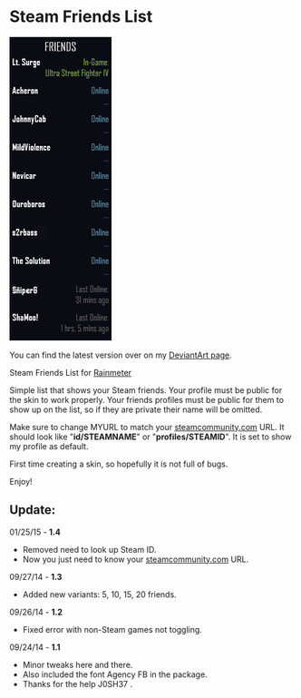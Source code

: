 # Steam Friends List

![alt text](https://raw.githubusercontent.com/Borophyll/SteamFriendsList/master/listpreview.png "Preview of friends list.")

You can find the latest version over on my [DeviantArt page](http://fav.me/d80a98o).

Steam Friends List for [Rainmeter](http://rainmeter.net/)

Simple list that shows your Steam friends.
Your profile must be public for the skin to work properly.
Your friends profiles must be public for them to show up on the list, so if they are private their name will be omitted.

Make sure to change MYURL to match your [steamcommunity.com](http://steamcommunity.com) URL.
It should look like "**id/STEAMNAME**" or "**profiles/STEAMID**".
It is set to show my profile as default.

First time creating a skin, so hopefully it is not full of bugs.

Enjoy!

## Update:

01/25/15 - **1.4**
* Removed need to look up Steam ID. 
* Now you just need to know your [steamcommunity.com](http://steamcommunity.com) URL.

09/27/14 - **1.3**
* Added new variants: 5, 10, 15, 20 friends.

09/26/14 - **1.2** 
* Fixed error with non-Steam games not toggling.

09/24/14 - **1.1**
* Minor tweaks here and there. 
* Also included the font Agency FB in the package. 
* Thanks for the help J0SH37 .
